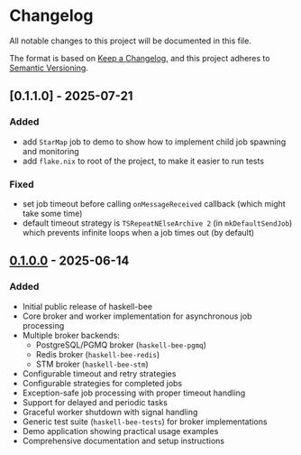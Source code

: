 # Changelog

All notable changes to this project will be documented in this file.

The format is based on [Keep a Changelog](https://keepachangelog.com/en/1.0.0/),
and this project adheres to [Semantic Versioning](https://semver.org/spec/v2.0.0.html).

## [0.1.1.0] - 2025-07-21

### Added
- add `StarMap` job to demo to show how to implement child job
  spawning and monitoring
- add `flake.nix` to root of the project, to make it easier to run
  tests

### Fixed
- set job timeout before calling `onMessageReceived` callback (which
  might take some time)
- default timeout strategy is `TSRepeatNElseArchive 2` (in
  `mkDefaultSendJob`) which prevents infinite loops when a job times
  out (by default)

## [0.1.0.0] - 2025-06-14

### Added
- Initial public release of haskell-bee
- Core broker and worker implementation for asynchronous job processing
- Multiple broker backends:
  - PostgreSQL/PGMQ broker (`haskell-bee-pgmq`)
  - Redis broker (`haskell-bee-redis`) 
  - STM broker (`haskell-bee-stm`)
- Configurable timeout and retry strategies
- Configurable strategies for completed jobs
- Exception-safe job processing with proper timeout handling
- Support for delayed and periodic tasks
- Graceful worker shutdown with signal handling
- Generic test suite (`haskell-bee-tests`) for broker implementations
- Demo application showing practical usage examples
- Comprehensive documentation and setup instructions

[0.1.0.0]: https://github.com/garganscript/haskell-bee/releases/tag/v0.1.0.0
